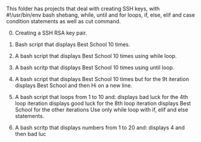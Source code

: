 This folder has projects that deal with creating SSH keys, with #!/usr/bin/env bash shebang, while, until and for loops, if, else, elif and case condition statements as well as cut command.

0. Creating a SSH RSA key pair.

1. Bash script that displays Best School 10 times.

2. A bash script that displays Best School 10 times using while loop.

3. A bash scritp that displays Best School 10 times using until loop.

4. A bash script that displays Best School 10 times but for the 9t iteration displays Best School and then Hi on a new line.

5. A bash script that loops from 1 to 10 and:
	displays bad luck for the 4th loop iteration
	displays good luck for the 8th loop iteration
	displays Best School for the other iterations
    Use only while loop with if, elif and else statements.
6. A bash scritp that displays numbers from 1 to 20 and:
	displays 4 and then bad luc
